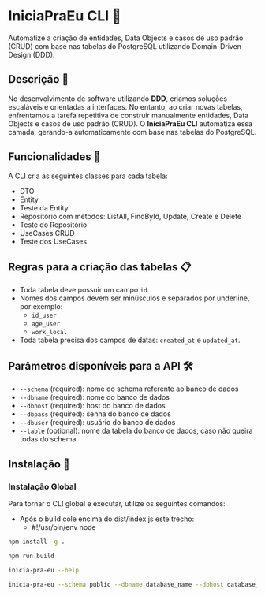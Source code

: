# IniciaPraEu CLI 🚀

Automatize a criação de entidades, Data Objects e casos de uso padrão (CRUD) com base nas tabelas do PostgreSQL utilizando Domain-Driven Design (DDD).

## Descrição 📖

No desenvolvimento de software utilizando **DDD**, criamos soluções escaláveis e orientadas a interfaces. No entanto, ao criar novas tabelas, enfrentamos a tarefa repetitiva de construir manualmente entidades, Data Objects e casos de uso padrão (CRUD). O **IniciaPraEu CLI** automatiza essa camada, gerando-a automaticamente com base nas tabelas do PostgreSQL.

## Funcionalidades 🔧

A CLI cria as seguintes classes para cada tabela:

- DTO
- Entity
- Teste da Entity
- Repositório com métodos: ListAll, FindById, Update, Create e Delete
- Teste do Repositório
- UseCases CRUD
- Teste dos UseCases

## Regras para a criação das tabelas 📋

- Toda tabela deve possuir um campo `id`.
- Nomes dos campos devem ser minúsculos e separados por underline, por exemplo:
  - `id_user`
  - `age_user`
  - `work_local`
- Toda tabela precisa dos campos de datas: `created_at` e `updated_at`.

## Parâmetros disponíveis para a API 🛠️

- `--schema` (required): nome do schema referente ao banco de dados
- `--dbname` (required): nome do banco de dados
- `--dbhost` (required): host do banco de dados
- `--dbpass` (required): senha do banco de dados
- `--dbuser` (required): usuário do banco de dados
- `--table` (optional): nome da tabela do banco de dados, caso não queira todas do schema

## Instalação 🌟


### Instalação Global

Para tornar o CLI global e executar, utilize os seguintes comandos:

- Após o build cole encima do dist/index.js este trecho: 
    - #!/usr/bin/env node

```bash
npm install -g .

npm run build

inicia-pra-eu --help

inicia-pra-eu --schema public --dbname database_name --dbhost database_host --dbpass database_password --dbuser "database_username"